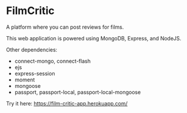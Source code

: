 # FilmCritic

A platform where you can post reviews for films.

This web application is powered using MongoDB, Express, and NodeJS.

Other dependencies:

* connect-mongo, connect-flash
* ejs
* express-session
* moment
* mongoose
* passport, passport-local, passport-local-mongoose

Try it here:
https://film-critic-app.herokuapp.com/